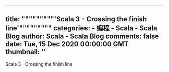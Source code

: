 
---
title: """""""""'Scala 3 - Crossing the finish line'"""""""""
categories: 
    - 编程
    - Scala - Scala Blog
author: Scala - Scala Blog
comments: false
date: Tue, 15 Dec 2020 00:00:00 GMT
thumbnail: ''
---

<div>   
Scala 3 - Crossing the finish line  
</div>
            